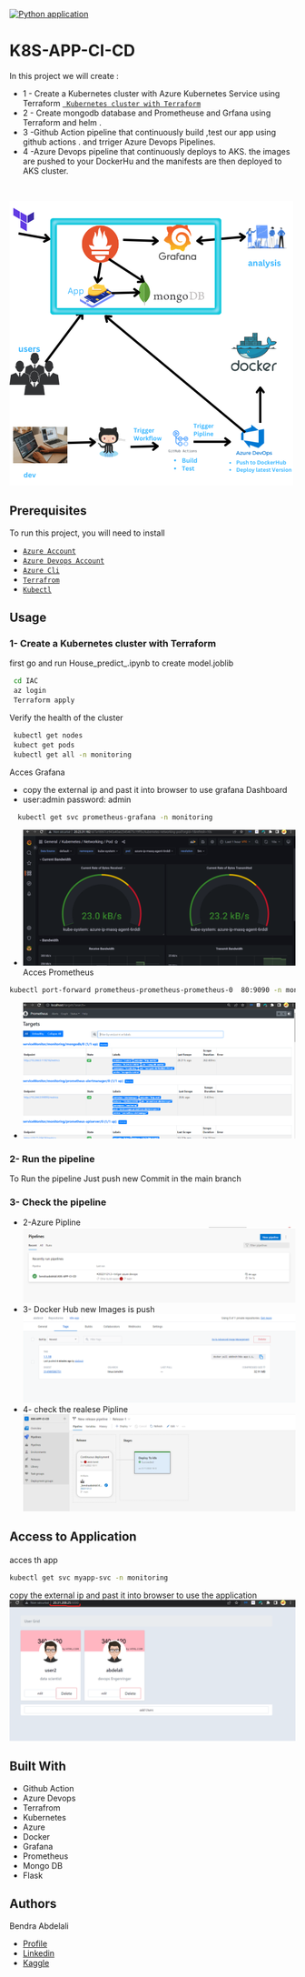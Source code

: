 [![Python application](https://github.com/bendraabdelali/K8S-APP-CI-CD/actions/workflows/python-app.yml/badge.svg)](https://github.com/bendraabdelali/K8S-APP-CI-CD/actions/workflows/python-app.yml)
# K8S-APP-CI-CD 

In this project we will create :
- 1 - Create a Kubernetes cluster with Azure Kubernetes Service using Terraform
[` Kubernetes cluster with Terraform`](https://github.com/bendraabdelali/K8s-CI-Cd-Azure-Devops-Terraform-#1--create-a-kubernetes-cluster-with-terraform)
- 2 - Create mongodb database and Prometheuse and Grfana using Terraform and helm .  
- 3 -Github Action pipeline that continuously build ,test  our app using  github actions . and trriger  Azure Devops  Pipelines.
- 4 -Azure Devops pipeline that continuously  deploys to  AKS.  the images are pushed to your DockerHu  and the manifests are then deployed to  AKS cluster.
<br>

![image](./images/image.png.png)


##  Prerequisites

To run this project, you will need to install 

- [`Azure Account`](https://azure.microsoft.com/en-us/free/?WT.mc_id=A261C142F) 
- [`Azure Devops Account`](https://azure.microsoft.com/en-us/products/devops/)
- [`Azure Cli`](https://learn.microsoft.com/en-us/cli/azure/install-azure-cli)
- [`Terrafrom`](https://developer.hashicorp.com/terraform/tutorials/aws-get-started/install-cli)
- [`Kubectl`](https://kubernetes.io/docs/tasks/tools/)

## Usage
### 1- Create a Kubernetes cluster with Terraform 
first go and run House_predict_.ipynb to create model.joblib 
 ```bash
  cd IAC
  az login
  Terraform apply 
```
Verify the health of the cluster
 ```bash
  kubectl get nodes
  kubect get pods 
  kubectl get all -n monitoring
```
Acces Grafana 
- copy the  external ip and past it into browser  to use grafana Dashboard
- user:admin password: admin
 ```bash
   kubectl get svc prometheus-grafana -n monitoring
```
 - ![grafana](./images/grafana.png)
Acces Prometheus
 ```bash
 kubectl port-forward prometheus-prometheus-prometheus-0  80:9090 -n monitoring
```
 - ![prometheuse](./images/prometheuse.png)

### 2- Run  the pipeline
To Run the pipeline Just push new Commit in the main branch 
### 3- Check the pipeline 
- 2-Azure Pipline 
 ![AzurePipline](./images/check_Azure_Pipline.png)
- 3- Docker Hub new Images is push 
 ![AzurePipline](./images/check_Docker-Hub.png)
- 4- check the realese Pipline
 ![AzurePipline](./images/check_realese.png)

## Access to Application 
#### 
acces th app 
 ```bash
 kubectl get svc myapp-svc -n monitoring 
```
copy the  external ip and past it into browser  to use the application
![app](./images/app.png)

## Built With
- Github Action
- Azure Devops
- Terrafrom
- Kubernetes
- Azure
- Docker
- Grafana
- Prometheus
- Mongo DB
- Flask


## Authors
Bendra Abdelali
- [Profile](https://github.com/bendraabdelali)
- [Linkedin](https://www.linkedin.com/in/abdelali-bendra-934755182/)
- [Kaggle](https://www.kaggle.com/bendraabdelali)
